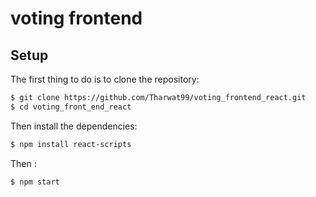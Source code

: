 # voting frontend

## Setup

The first thing to do is to clone the repository:

```sh
$ git clone https://github.com/Tharwat99/voting_frontend_react.git
$ cd voting_front_end_react
```

Then install the dependencies:

```sh
$ npm install react-scripts 
```
Then :
```sh
$ npm start
```
